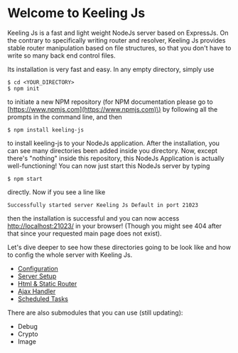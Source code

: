 # Welcome to Keeling Js

Keeling Js is a fast and light weight NodeJs server based on ExpressJs. On the contrary to specifically writing router and resolver, Keeling Js provides stable router manipulation based on file structures, so that you don't have to write so many back end control files.

Its installation is very fast and easy. In any empty directory, simply use

```
$ cd <YOUR_DIRECTORY>
$ npm init
```

to initiate a new NPM repository \(for NPM documentation please go to [https://www.npmjs.com](https://www.npmjs.com)\) by following all the prompts in the command line, and then

```
$ npm install keeling-js
```

to install keeling-js to your NodeJs application. After the installation, you can see many directories been added inside you directory. Now, except there's "nothing" inside this repository, this NodeJs Application is actually well-functioning! You can now just start this NodeJs server by typing

```
$ npm start
```

directly. Now if you see a line like

```
Successfully started server Keeling Js Default in port 21023
```

then the installation is successful and you can now access [http://localhost:21023/](http://localhost:21023/) in your browser! \(Though you might see 404 after that since your requested main page does not exist\).

Let's dive deeper to see how these directories going to be look like and how to config the whole server with Keeling Js.

* [Configuration](/configuration.md)
* [Server Setup](/server-creation.md)
* [Html & Static Router](/methods.md)
* [Ajax Handler](/ajax-request.md)
* [Scheduled Tasks](/scheduled-events.md)

There are also submodules that you can use \(still updating\):

* Debug
* Crypto
* Image



